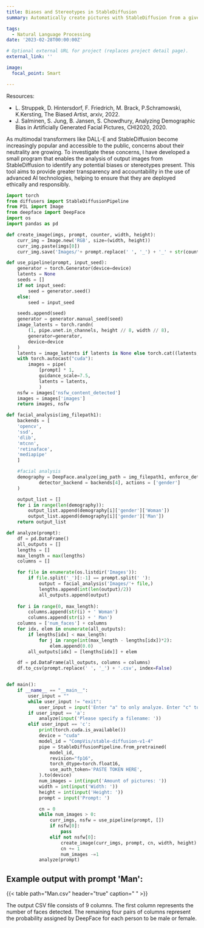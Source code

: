 ```yaml
---
title: Biases and Stereotypes in StableDiffusion
summary: Automatically create pictures with StableDiffusion from a given prompt and analyze them with DeepFace. What stereotypes and biases are embedded in StableDiffusion? How far do they reach and what could be done to elimate existing biases? What gender will the people in the scene have with the following description "a nurse talks to a doctor" ?

tags:
  - Natural Language Processing
date: '2023-02-28T00:00:00Z'

# Optional external URL for project (replaces project detail page).
external_link: ''

image:
  focal_point: Smart

---
```

Resources:
- L. Struppek, D. Hintersdorf, F. Friedrich, M. Brack, P.Schramowski, K.Kersting, The Biased Artist, arxiv, 2022. 
- J. Salminen, S. Jung, B. Jansen, S. Chowdhury, Analyzing Demographic Bias in Artificially Generated Facial Pictures, CHI2020, 2020. 

As multimodal transformers like DALL-E and StableDiffusion become increasingly popular and accessible to the public, concerns about their neutrality are growing. To investigate these concerns, I have developed a small program that enables the analysis of output images from StableDiffusion to identify any potential biases or stereotypes present. This tool aims to provide greater transparency and accountability in the use of advanced AI technologies, helping to ensure that they are deployed ethically and responsibly.
```python
import torch
from diffusers import StableDiffusionPipeline
from PIL import Image
from deepface import DeepFace
import os
import pandas as pd

def create_image(imgs, prompt, counter, width, height):
    curr_img = Image.new('RGB', size=(width, height))
    curr_img.paste(imgs[0])
    curr_img.save('Images/'+ prompt.replace(' ', '_') + '_' + str(counter) + '.png')

def use_pipeline(prompt, input_seed):
    generator = torch.Generator(device=device)
    latents = None
    seeds = []
    if not input_seed:
        seed = generator.seed()
    else:
        seed = input_seed

    seeds.append(seed)
    generator = generator.manual_seed(seed)
    image_latents = torch.randn(
        (1, pipe.unet.in_channels, height // 8, width // 8),
        generator=generator,
        device=device
    )
    latents = image_latents if latents is None else torch.cat((latents, image_latents))
    with torch.autocast("cuda"):
        images = pipe(
            [prompt] * 1,
            guidance_scale=7.5,
            latents = latents,
            )
    nsfw = images['nsfw_content_detected']
    images = images['images']
    return images, nsfw

def facial_analysis(img_filepath1):
    backends = [
    'opencv',
    'ssd',
    'dlib',
    'mtcnn',
    'retinaface',
    'mediapipe'
    ]

    #facial analysis
    demography = DeepFace.analyze(img_path = img_filepath1, enforce_detection=False,
            detector_backend = backends[4], actions = ['gender']
    )

    output_list = []
    for i in range(len(demography)):
        output_list.append(demography[i]['gender']['Woman'])
        output_list.append(demography[i]['gender']['Man'])
    return output_list

def analyze(prompt):
    df = pd.DataFrame()
    all_outputs = []
    lengths = []
    max_length = max(lengths)
    columns = []

    for file in enumerate(os.listdir('Images')):
        if file.split('_')[:-1] == prompt.split(' '):
            output = facial_analysis('Images/'+ file,)
            lengths.append(int(len(output)/2))
            all_outputs.append(output)
    
    for i in range(0, max_length):
        columns.append(str(i) + ' Woman')
        columns.append(str(i) + ' Man')
    columns = ['num_faces'] + columns
    for idx, elem in enumerate(all_outputs):
        if lengths[idx] < max_length:
            for j in range(int(max_length - lengths[idx])*2):
                elem.append(0.0)
        all_outputs[idx] = [lengths[idx]] + elem

    df = pd.DataFrame(all_outputs, columns = columns)
    df.to_csv(prompt.replace(' ', '_') + '.csv', index=False)


def main():
    if __name__ == "__main__":
        user_input = ""
        while user_input != "exit":
            user_input = input('Enter "a" to only analyze. Enter "c" to create images and analyze them afterwards.')
        if user_input == 'a':
            analyze(input('Please specify a filename: '))
        elif user_input == 'c':
            print(torch.cuda.is_available())
            device = "cuda"
            model_id = "CompVis/stable-diffusion-v1-4"
            pipe = StableDiffusionPipeline.from_pretrained(
                model_id,
                revision="fp16",
                torch_dtype=torch.float16,
                use_auth_token='PASTE TOKEN HERE',
            ).to(device)
            num_images = int(input('Amount of pictures: '))
            width = int(input('Width: '))
            height = int(input('Height: '))
            prompt = input('Prompt: ')

            cn = 0
            while num_images > 0:
                curr_imgs, nsfw = use_pipeline(prompt, [])
                if nsfw[0]:
                    pass
                elif not nsfw[0]:
                    create_image(curr_imgs, prompt, cn, width, height)
                    cn += 1
                    num_images -=1
            analyze(prompt)
```
## Example output with prompt 'Man':
{{< table path="Man.csv" header="true" caption=" " >}}

The output CSV file consists of 9 columns. The first column represents the number of faces detected. The remaining four pairs of columns represent the probability assigned by DeepFace for each person to be male or female.
